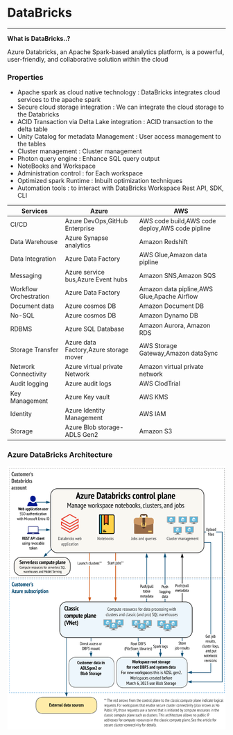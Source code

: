 # DataBricks

---
**What is DataBricks..?**

Azure Databricks, an Apache Spark-based analytics platform, is a powerful, user-friendly, and collaborative solution within the cloud
### Properties
* Apache spark as cloud native technology : DataBricks integrates cloud services to the apache spark 
* Secure cloud storage integration : We can integrate the cloud storage to the Databricks
* ACID Transaction via Delta Lake integration : ACID transaction to the delta table
* Unity Catalog for metadata Management : User access management to the tables
* Cluster management : Cluster management 
* Photon query engine : Enhance SQL query output
* NoteBooks and Workspace
* Administration control : for Each workspace
* Optimized spark Runtime : Inbuilt optimization techniques
* Automation tools : to interact with DataBricks Workspace Rest API, SDK, CLI

| Services               | Azure                                  | AWS                                             |
|------------------------|----------------------------------------|-------------------------------------------------|
| CI/CD                  | Azure DevOps,GitHub Enterprise         | AWS code build,AWS code deploy,AWS code pipline |
| Data Warehouse         | Azure Synapse analytics                | Amazon Redshift                                 |
| Data Integration       | Azure Data Factory                     | AWS Glue,Amazon data pipline                    |
| Messaging              | Azure service bus,Azure Event hubs     | Amazon SNS,Amazon SQS                           |
| Workflow Orchestration | Azure Data Factory                     | Amazon data pipline,AWS Glue,Apache Airflow     |
| Document data          | Azure cosmos DB                        | Amazon Document DB                              |
| No-SQL                 | Azure cosmos DB                        | Amazon Dynamo DB                                |
| RDBMS                  | Azure SQL Database                     | Amazon Aurora, Amazon RDS                       |
| Storage Transfer       | Azure data Factory,Azure storage mover | AWS Storage Gateway,Amazon dataSync             |
| Network Connectivity   | Azure virtual private Network          | Amazon virtual private network                  |
| Audit logging          | Azure audit logs                       | AWS ClodTrial                                   |
| Key Management         | Azure Key vault                        | AWS KMS                                         |
| Identity               | Azure Identity Management              | AWS IAM                                         |
| Storage                | Azure Blob storage-ADLS Gen2           | Amazon S3                                       |

### Azure DataBricks Architecture
![Azure DataBricks Architecture](../Image/Azure_DataBricks_Architecture.png)